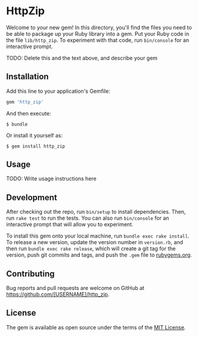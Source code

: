 # HttpZip

Welcome to your new gem! In this directory, you'll find the files you need to be able to package up your Ruby library into a gem. Put your Ruby code in the file `lib/http_zip`. To experiment with that code, run `bin/console` for an interactive prompt.

TODO: Delete this and the text above, and describe your gem

## Installation

Add this line to your application's Gemfile:

```ruby
gem 'http_zip'
```

And then execute:

    $ bundle

Or install it yourself as:

    $ gem install http_zip

## Usage

TODO: Write usage instructions here

## Development

After checking out the repo, run `bin/setup` to install dependencies. Then, run `rake test` to run the tests. You can also run `bin/console` for an interactive prompt that will allow you to experiment.

To install this gem onto your local machine, run `bundle exec rake install`. To release a new version, update the version number in `version.rb`, and then run `bundle exec rake release`, which will create a git tag for the version, push git commits and tags, and push the `.gem` file to [rubygems.org](https://rubygems.org).

## Contributing

Bug reports and pull requests are welcome on GitHub at https://github.com/[USERNAME]/http_zip.

## License

The gem is available as open source under the terms of the [MIT License](https://opensource.org/licenses/MIT).
